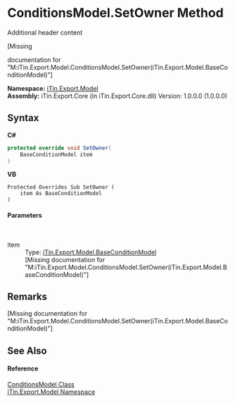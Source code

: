 # ConditionsModel.SetOwner Method 
Additional header content 

\[Missing <summary> documentation for "M:iTin.Export.Model.ConditionsModel.SetOwner(iTin.Export.Model.BaseConditionModel)"\]

**Namespace:**&nbsp;<a href="N_iTin_Export_Model">iTin.Export.Model</a><br />**Assembly:**&nbsp;iTin.Export.Core (in iTin.Export.Core.dll) Version: 1.0.0.0 (1.0.0.0)

## Syntax

**C#**<br />
``` C#
protected override void SetOwner(
	BaseConditionModel item
)
```

**VB**<br />
``` VB
Protected Overrides Sub SetOwner ( 
	item As BaseConditionModel
)
```


#### Parameters
&nbsp;<dl><dt>item</dt><dd>Type: <a href="T_iTin_Export_Model_BaseConditionModel">iTin.Export.Model.BaseConditionModel</a><br />\[Missing <param name="item"/> documentation for "M:iTin.Export.Model.ConditionsModel.SetOwner(iTin.Export.Model.BaseConditionModel)"\]</dd></dl>

## Remarks
\[Missing <remarks> documentation for "M:iTin.Export.Model.ConditionsModel.SetOwner(iTin.Export.Model.BaseConditionModel)"\]

## See Also


#### Reference
<a href="T_iTin_Export_Model_ConditionsModel">ConditionsModel Class</a><br /><a href="N_iTin_Export_Model">iTin.Export.Model Namespace</a><br />